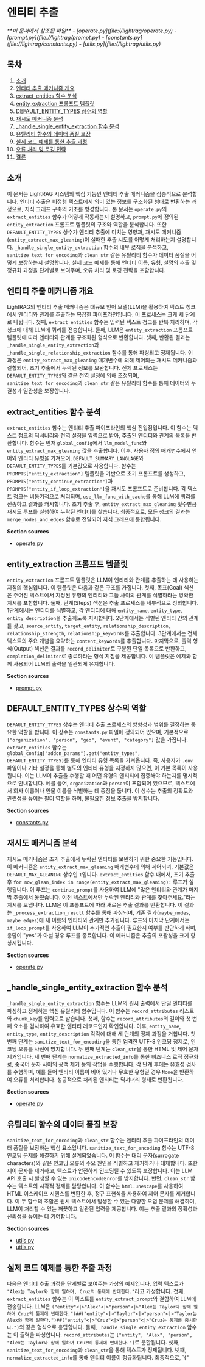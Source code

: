 
# 엔티티 추출

<cite>
**이 문서에서 참조된 파일**   
- [operate.py](file://lightrag/operate.py)
- [prompt.py](file://lightrag/prompt.py)
- [constants.py](file://lightrag/constants.py)
- [utils.py](file://lightrag/utils.py)
</cite>

## 목차
1. [소개](#소개)
2. [엔티티 추출 메커니즘 개요](#엔티티-추출-메커니즘-개요)
3. [extract_entities 함수 분석](#extract_entities-함수-분석)
4. [entity_extraction 프롬프트 템플릿](#entity_extraction-프롬프트-템플릿)
5. [DEFAULT_ENTITY_TYPES 상수의 역할](#default_entity_types-상수의-역할)
6. [재시도 메커니즘 분석](#재시도-메커니즘-분석)
7. [_handle_single_entity_extraction 함수 분석](#_handle_single_entity_extraction-함수-분석)
8. [유틸리티 함수의 데이터 품질 보장](#유틸리티-함수의-데이터-품질-보장)
9. [실제 코드 예제를 통한 추출 과정](#실제-코드-예제를-통한-추출-과정)
10. [오류 처리 및 로깅 전략](#오류-처리-및-로깅-전략)
11. [결론](#결론)

## 소개
이 문서는 LightRAG 시스템의 핵심 기능인 엔티티 추출 메커니즘을 심층적으로 분석합니다. 엔티티 추출은 비정형 텍스트에서 의미 있는 정보를 구조화된 형태로 변환하는 과정으로, 지식 그래프 구축의 기초를 형성합니다. 본 문서는 `operate.py`의 `extract_entities` 함수가 어떻게 작동하는지 설명하고, `prompt.py`에 정의된 `entity_extraction` 프롬프트 템플릿의 구조와 역할을 분석합니다. 또한 `DEFAULT_ENTITY_TYPES` 상수가 엔티티 추출에 미치는 영향과, 재시도 메커니즘(`entity_extract_max_gleaning`)이 실패한 추출 시도를 어떻게 처리하는지 설명합니다. `_handle_single_entity_extraction` 함수의 내부 로직을 분석하고, `sanitize_text_for_encoding`과 `clean_str` 같은 유틸리티 함수가 데이터 품질을 어떻게 보장하는지 설명합니다. 실제 코드 예제를 통해 엔티티 이름, 유형, 설명의 추출 및 정규화 과정을 단계별로 보여주며, 오류 처리 및 로깅 전략을 포함합니다.

## 엔티티 추출 메커니즘 개요
LightRAG의 엔티티 추출 메커니즘은 대규모 언어 모델(LLM)을 활용하여 텍스트 청크에서 엔티티와 관계를 추출하는 복잡한 파이프라인입니다. 이 프로세스는 크게 세 단계로 나뉩니다. 첫째, `extract_entities` 함수는 입력된 텍스트 청크를 반복 처리하며, 각 청크에 대해 LLM에 쿼리를 전송합니다. 둘째, LLM은 `entity_extraction` 프롬프트 템플릿에 따라 엔티티와 관계를 구조화된 형식으로 반환합니다. 셋째, 반환된 결과는 `_handle_single_entity_extraction`과 `_handle_single_relationship_extraction` 함수를 통해 파싱되고 정제됩니다. 이 과정은 `entity_extract_max_gleaning` 매개변수에 의해 제어되는 재시도 메커니즘과 결합되어, 초기 추출에서 누락된 정보를 보완합니다. 전체 프로세스는 `DEFAULT_ENTITY_TYPES`와 같은 전역 설정에 의해 조정되며, `sanitize_text_for_encoding`과 `clean_str` 같은 유틸리티 함수를 통해 데이터의 무결성과 일관성을 보장합니다.

## extract_entities 함수 분석
`extract_entities` 함수는 엔티티 추출 파이프라인의 핵심 진입점입니다. 이 함수는 텍스트 청크의 딕셔너리와 전역 설정을 입력으로 받아, 추출된 엔티티와 관계의 목록을 반환합니다. 함수는 먼저 `global_config`에서 `llm_model_func`와 `entity_extract_max_gleaning` 값을 추출합니다. 이후, 사용자 정의 매개변수에서 언어와 엔티티 유형을 가져오며, `DEFAULT_SUMMARY_LANGUAGE`와 `DEFAULT_ENTITY_TYPES`를 기본값으로 사용합니다. 함수는 `PROMPTS["entity_extraction"]` 템플릿을 기반으로 초기 프롬프트를 생성하고, `PROMPTS["entity_continue_extraction"]`과 `PROMPTS["entity_if_loop_extraction"]`을 재시도 프롬프트로 준비합니다. 각 텍스트 청크는 비동기적으로 처리되며, `use_llm_func_with_cache`를 통해 LLM에 쿼리를 전송하고 결과를 캐시합니다. 초기 추출 후, `entity_extract_max_gleaning` 횟수만큼 재시도 루프를 실행하여 누락된 엔티티를 찾습니다. 최종적으로, 모든 청크의 결과는 `merge_nodes_and_edges` 함수로 전달되어 지식 그래프에 통합됩니다.

**Section sources**
- [operate.py](file://lightrag/operate.py#L1674-L1914)

## entity_extraction 프롬프트 템플릿
`entity_extraction` 프롬프트 템플릿은 LLM이 엔티티와 관계를 추출하는 데 사용하는 지침의 핵심입니다. 이 템플릿은 다음과 같은 구조를 가집니다. 첫째, 목표(Goal) 섹션은 주어진 텍스트에서 지정된 유형의 엔티티와 그들 사이의 관계를 식별하라는 명확한 지시를 포함합니다. 둘째, 단계(Steps) 섹션은 추출 프로세스를 세부적으로 정의합니다. 1단계에서는 엔티티를 식별하고, 각 엔티티에 대해 `entity_name`, `entity_type`, `entity_description`을 추출하도록 지시합니다. 2단계에서는 식별된 엔티티 간의 관계를 찾고, `source_entity`, `target_entity`, `relationship_description`, `relationship_strength`, `relationship_keywords`를 추출합니다. 3단계에서는 전체 텍스트의 주요 개념을 요약하는 `content_keywords`를 추출합니다. 마지막으로, 출력 형식(Output) 섹션은 결과를 `record_delimiter`로 구분된 단일 목록으로 반환하고, `completion_delimiter`로 종료하라는 형식 지침을 제공합니다. 이 템플릿은 예제와 함께 사용되어 LLM의 출력을 일관되게 유지합니다.

**Section sources**
- [prompt.py](file://lightrag/prompt.py#L30-L100)

## DEFAULT_ENTITY_TYPES 상수의 역할
`DEFAULT_ENTITY_TYPES` 상수는 엔티티 추출 프로세스의 방향성과 범위를 결정하는 중요한 역할을 합니다. 이 상수는 `constants.py` 파일에 정의되어 있으며, 기본적으로 `["organization", "person", "geo", "event", "category"]` 값을 가집니다. `extract_entities` 함수는 `global_config["addon_params"].get("entity_types", DEFAULT_ENTITY_TYPES)`를 통해 엔티티 유형 목록을 가져옵니다. 즉, 사용자가 `.env` 파일이나 기타 설정을 통해 별도의 엔티티 유형을 지정하지 않으면, 이 기본 목록이 사용됩니다. 이는 LLM이 추출을 수행할 때 어떤 유형의 엔티티에 집중해야 하는지를 명시적으로 안내합니다. 예를 들어, `organization`과 `person`이 포함되어 있으므로, 텍스트에서 회사 이름이나 인물 이름을 식별하는 데 중점을 둡니다. 이 상수는 추출의 정확도와 관련성을 높이는 필터 역할을 하며, 불필요한 정보 추출을 방지합니다.

**Section sources**
- [constants.py](file://lightrag/constants.py#L60-L65)

## 재시도 메커니즘 분석
재시도 메커니즘은 초기 추출에서 누락된 엔티티를 보완하기 위한 중요한 기능입니다. 이 메커니즘은 `entity_extract_max_gleaning` 매개변수에 의해 제어되며, 기본값은 `DEFAULT_MAX_GLEANING` 상수인 `1`입니다. `extract_entities` 함수 내에서, 초기 추출 후 `for now_glean_index in range(entity_extract_max_gleaning):` 루프가 실행됩니다. 이 루프는 `continue_prompt`를 사용하여 LLM에 "많은 엔티티와 관계가 마지막 추출에서 놓쳤습니다. 이전 텍스트에서만 누락된 엔티티와 관계를 찾아주세요."라는 지시를 보냅니다. LLM은 이 프롬프트에 따라 새로운 추출 결과를 반환합니다. 이 결과는 `_process_extraction_result` 함수를 통해 파싱되며, 기존 결과(`maybe_nodes`, `maybe_edges`)에 새 이름의 엔티티와 관계만 추가됩니다. 루프의 마지막 단계에서는 `if_loop_prompt`를 사용하여 LLM이 추가적인 추출이 필요한지 여부를 판단하게 하며, 응답이 "yes"가 아닐 경우 루프를 종료합니다. 이 메커니즘은 추출의 포괄성을 크게 향상시킵니다.

**Section sources**
- [operate.py](file://lightrag/operate.py#L1840-L1870)

## _handle_single_entity_extraction 함수 분석
`_handle_single_entity_extraction` 함수는 LLM의 원시 출력에서 단일 엔티티를 파싱하고 정제하는 핵심 유틸리티 함수입니다. 이 함수는 `record_attributes` 리스트와 `chunk_key`를 입력으로 받습니다. 첫째, 함수는 `record_attributes`의 길이와 첫 번째 요소를 검사하여 유효한 엔티티 레코드인지 확인합니다. 이후, `entity_name`, `entity_type`, `entity_description` 각각에 대해 세 단계의 정제 과정을 거칩니다. 첫 번째 단계는 `sanitize_text_for_encoding`을 통한 엄격한 UTF-8 인코딩 정제로, 인코딩 오류를 사전에 방지합니다. 두 번째 단계는 `clean_str`을 통한 HTML 및 제어 문자 제거입니다. 세 번째 단계는 `normalize_extracted_info`를 통한 비즈니스 로직 정규화로, 중국어 문자 사이의 공백 제거 등의 작업을 수행합니다. 각 단계 후에는 유효성 검사를 수행하며, 예를 들어 엔티티 이름이 비어 있거나 무효한 유형일 경우 `None`을 반환하여 오류를 처리합니다. 성공적으로 처리된 엔티티는 딕셔너리 형태로 반환됩니다.

**Section sources**
- [operate.py](file://lightrag/operate.py#L300-L370)

## 유틸리티 함수의 데이터 품질 보장
`sanitize_text_for_encoding`과 `clean_str` 함수는 엔티티 추출 파이프라인의 데이터 품질을 보장하는 핵심 요소입니다. `sanitize_text_for_encoding` 함수는 UTF-8 인코딩 문제를 해결하기 위해 설계되었습니다. 이 함수는 대리 문자(surrogate characters)와 같은 인코딩 오류의 주요 원인을 식별하고 제거하거나 대체합니다. 또한 제어 문자를 제거하고, 텍스트가 안전하게 인코딩될 수 있도록 보장합니다. 이는 LLM API 호출 시 발생할 수 있는 `UnicodeEncodeError`를 방지합니다. 반면, `clean_str` 함수는 텍스트의 시각적 정제를 담당합니다. 이 함수는 `html.unescape`를 사용하여 HTML 이스케이프 시퀀스를 변환한 후, 정규 표현식을 사용하여 제어 문자를 제거합니다. 이 두 함수의 조합은 원시 텍스트에서 발생할 수 있는 다양한 오염 문제를 해결하여, LLM이 처리할 수 있는 깨끗하고 일관된 입력을 제공합니다. 이는 추출 결과의 정확성과 신뢰성을 높이는 데 기여합니다.

**Section sources**
- [utils.py](file://lightrag/utils.py#L1000-L1100)
- [utils.py](file://lightrag/utils.py#L800-L850)

## 실제 코드 예제를 통한 추출 과정
다음은 엔티티 추출 과정을 단계별로 보여주는 가상의 예제입니다. 입력 텍스트가 `"Alex는 Taylor와 함께 일하며, Cruz의 통제에 반대한다."`라고 가정합니다. 첫째, `extract_entities` 함수는 이 텍스트를 `entity_extract_prompt`와 결합하여 LLM에 전송합니다. LLM은 `("entity"<|>"Alex"<|>"person"<|>"Alex는 Taylor와 함께 일하며 Cruz의 통제에 반대한다.")##("entity"<|>"Taylor"<|>"person"<|>"Taylor는 Alex와 함께 일한다.")##("entity"<|>"Cruz"<|>"person"<|>"Cruz는 통제를 중시한다.")`와 같은 형식으로 응답합니다. 둘째, `_handle_single_entity_extraction` 함수는 이 출력을 파싱합니다. `record_attributes`는 `["entity", "Alex", "person", "Alex는 Taylor와 함께 일하며 Cruz의 통제에 반대한다."]`로 분할됩니다. 셋째, `sanitize_text_for_encoding`과 `clean_str`을 통해 텍스트가 정제됩니다. 넷째, `normalize_extracted_info`를 통해 엔티티 이름이 정규화됩니다. 최종적으로, `{"